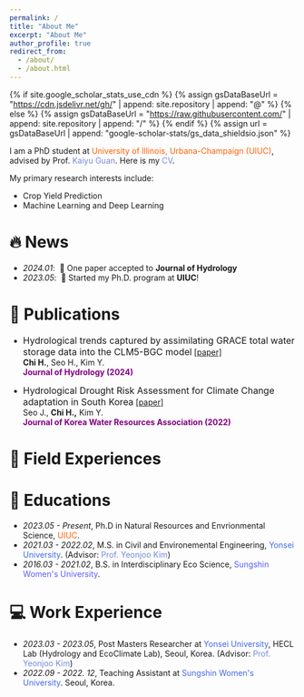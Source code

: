 ```yaml
---
permalink: /
title: "About Me"
excerpt: "About Me"
author_profile: true
redirect_from: 
  - /about/
  - /about.html
---
```


{% if site.google_scholar_stats_use_cdn %}
{% assign gsDataBaseUrl = "https://cdn.jsdelivr.net/gh/" | append: site.repository | append: "@" %}
{% else %}
{% assign gsDataBaseUrl = "https://raw.githubusercontent.com/" | append: site.repository | append: "/" %}
{% endif %}
{% assign url = gsDataBaseUrl | append: "google-scholar-stats/gs_data_shieldsio.json" %}

<span class='anchor' id='about-me'></span>

I am a PhD student at <a href="https://nres.illinois.edu/" style="color: #FF5F05; text-decoration: none;">University of Illinois, Urbana-Champaign (UIUC)</a>, advised by Prof. <a href="http://faculty.nres.illinois.edu/~kaiyuguan/" style="color: #7289da; text-decoration: none;">Kaiyu Guan</a>. Here is my <a href="assets/HaewonChi_CV4.pdf" style="color: #7289da; text-decoration:none">CV</a>.

My primary research interests include:
- Crop Yield Prediction
- Machine Learning and Deep Learning 

# 🔥 News
- *2024.01*: &nbsp;🎉 One paper accepted to **Journal of Hydrology**  
- *2023.05*: &nbsp;🎉 Started my Ph.D. program at **UIUC**! 

# 📝 Publications 
- <font size="3">Hydrological trends captured by assimilating GRACE total water
storage data into the CLM5-BGC model</font>
[[paper]](https://www.sciencedirect.com/science/article/abs/pii/S0022169423014695)\
**Chi H.**, Seo H., Kim Y. \
<span style="color:purple">**Journal of Hydrology (2024)**</span> 

- <font size="3">Hydrological Drought Risk Assessment for Climate Change
adaptation in South Korea</font>
[[paper]](https://jkwra.or.kr/articles/article/DagR/)\
Seo J., **Chi H.,** Kim Y. \
<span style="color:purple">**Journal of Korea Water Resources Association (2022)**</span> 

# 🚜 Field Experiences 

# 📖 Educations
- *2023.05 - Present*, Ph.D in Natural Resources and Envrionmental Science, <a href="https://nres.illinois.edu/" style="color: #FF5F05; text-decoration: none;">UIUC</a>.
- *2021.03 - 2022.02*, M.S. in Civil and Environemental Engineering, <a href="https://civil.yonsei.ac.kr/civil_en/index.do" style="color: #4169E1; text-decoration: none;">Yonsei University</a>. (Advisor: <a href="https://hecl.yonsei.ac.kr/" style="color: #7289da; text-decoration: none;">Prof. Yeonjoo Kim</a>)
- *2016.03 - 2021.02*, B.S. in Interdisciplinary Eco Science, <a href="https://www.sungshin.ac.kr/dmse/index" style="color: #5A5CFF; text-decoration: none;">Sungshin Women's University</a>.

# 💻 Work Experience
- *2023.03 - 2023.05*, Post Masters Researcher at <a href="https://civil.yonsei.ac.kr/civil_en/index.do" style="color: #4169E1; text-decoration: none;">Yonsei University</a>, HECL Lab (Hydrology and EcoClimate Lab), Seoul, Korea. (Advisor: <a href="https://hecl.yonsei.ac.kr/" style="color: #7289da; text-decoration: none;">Prof. Yeonjoo Kim</a>)
- *2022.09 - 2022. 12*, Teaching Assistant at <a href="https://www.sungshin.ac.kr/dmse/index" style="color: #4169E1; text-decoration: none;">Sungshin Women's University</a>. Seoul, Korea.